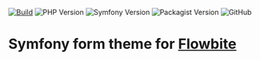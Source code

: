 [![Build](https://img.shields.io/github/actions/workflow/status/tales-from-a-dev/flowbite-bundle/ci.yml?branch=main&color=8AB17D&style=for-the-badge)](https://github.com/tales-from-a-dev/flowbite-bundle/actions/workflows/ci.yml)
![PHP Version](https://img.shields.io/badge/php->=8.2-4f5b93.svg?style=for-the-badge)
![Symfony Version](https://img.shields.io/badge/symfony->=6.2-000.svg?style=for-the-badge)
![Packagist Version](https://img.shields.io/packagist/v/tales-from-a-dev/flowbite-bundle?style=for-the-badge)
![GitHub](https://img.shields.io/github/license/tales-from-dev/flowbite-bundle?style=for-the-badge)

# Symfony form theme for [Flowbite](https://flowbite.com/)
